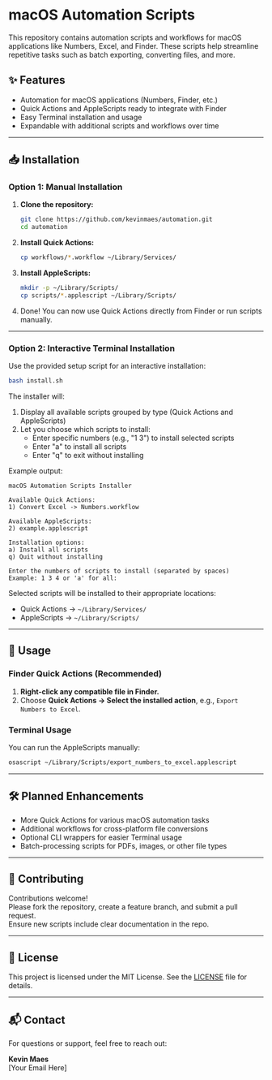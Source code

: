 # macOS Automation Scripts

This repository contains automation scripts and workflows for macOS applications like Numbers, Excel, and Finder. These scripts help streamline repetitive tasks such as batch exporting, converting files, and more.

## ✨ Features

- Automation for macOS applications (Numbers, Finder, etc.)
- Quick Actions and AppleScripts ready to integrate with Finder
- Easy Terminal installation and usage
- Expandable with additional scripts and workflows over time

---

## 📥 Installation

### Option 1: Manual Installation

1. **Clone the repository:**

   ```bash
   git clone https://github.com/kevinmaes/automation.git
   cd automation
   ```

2. **Install Quick Actions:**

   ```bash
   cp workflows/*.workflow ~/Library/Services/
   ```

3. **Install AppleScripts:**

   ```bash
   mkdir -p ~/Library/Scripts/
   cp scripts/*.applescript ~/Library/Scripts/
   ```

4. Done! You can now use Quick Actions directly from Finder or run scripts manually.

---

### Option 2: Interactive Terminal Installation

Use the provided setup script for an interactive installation:

```bash
bash install.sh
```

The installer will:

1. Display all available scripts grouped by type (Quick Actions and AppleScripts)
2. Let you choose which scripts to install:
   - Enter specific numbers (e.g., "1 3") to install selected scripts
   - Enter "a" to install all scripts
   - Enter "q" to exit without installing

Example output:

```
macOS Automation Scripts Installer

Available Quick Actions:
1) Convert Excel -> Numbers.workflow

Available AppleScripts:
2) example.applescript

Installation options:
a) Install all scripts
q) Quit without installing

Enter the numbers of scripts to install (separated by spaces)
Example: 1 3 4 or 'a' for all:
```

Selected scripts will be installed to their appropriate locations:

- Quick Actions → `~/Library/Services/`
- AppleScripts → `~/Library/Scripts/`

---

## 🚀 Usage

### Finder Quick Actions (Recommended)

1. **Right-click any compatible file in Finder.**
2. Choose **Quick Actions → Select the installed action**, e.g., `Export Numbers to Excel`.

### Terminal Usage

You can run the AppleScripts manually:

```bash
osascript ~/Library/Scripts/export_numbers_to_excel.applescript
```

---

## 🛠️ Planned Enhancements

- More Quick Actions for various macOS automation tasks
- Additional workflows for cross-platform file conversions
- Optional CLI wrappers for easier Terminal usage
- Batch-processing scripts for PDFs, images, or other file types

---

## 🤝 Contributing

Contributions welcome!  
Please fork the repository, create a feature branch, and submit a pull request.  
Ensure new scripts include clear documentation in the repo.

---

## 📄 License

This project is licensed under the MIT License. See the [LICENSE](LICENSE) file for details.

---

## 📬 Contact

For questions or support, feel free to reach out:

**Kevin Maes**  
[Your Email Here]
